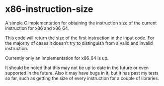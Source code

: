 x86-instruction-size
====================

A simple C implementation for obtaining the instruction size of the current instruction for x86 and x86_64.

This code will return the size of the first instruction in the input code. For the majority of cases it doesn't try to distinguish from a valid and invalid instruction. 

Currently only an implementation for x86_64 is up.

It should be noted that this may not be up to date in the future or even supported in the future. Also it may have bugs in it, but it has past my tests so far, such as getting the size of every instruction for a couple of libraries.